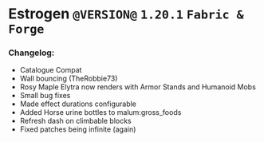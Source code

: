 # Estrogen `@VERSION@` `1.20.1` `Fabric & Forge`
### Changelog:
- Catalogue Compat
- Wall bouncing (TheRobbie73)
- Rosy Maple Elytra now renders with Armor Stands and Humanoid Mobs
- Small bug fixes
- Made effect durations configurable
- Added Horse urine bottles to malum:gross_foods
- Refresh dash on climbable blocks
- Fixed patches being infinite (again)